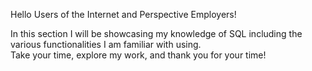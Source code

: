 Hello Users of the Internet and Perspective Employers!

In this section I will be showcasing my knowledge of SQL including the various functionalities I am familiar with using.      
Take your time, explore my work, and thank you for your time! 
